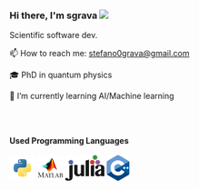 ### Hi there, I'm sgrava <img src="https://media.giphy.com/media/hvRJCLFzcasrR4ia7z/giphy.gif" width="25px">

Scientific software dev.

📫 How to reach me: <a href=”mailto:stefano0grava@gmail.com”>stefano0grava@gmail.com</a>

🎓 PhD in quantum physics

🌱 I’m currently learning AI/Machine learning

<br>
<br>

**Used Programming Languages**  
<br>
<img><img height="45" src="https://raw.githubusercontent.com/github/explore/80688e429a7d4ef2fca1e82350fe8e3517d3494d/topics/python/python.png"></img>
<img><img height="45" src="https://raw.githubusercontent.com/github/explore/80688e429a7d4ef2fca1e82350fe8e3517d3494d/topics/matlab/matlab.png"></img>
<img><img height="45" src="./Julia_Programming_Language_Logo.svg"></img>
<img><img height="45" src="ISO_C++_Logo.svg.png"></img>

<br>
<br>



<!--
**sgrava/sgrava** is a ✨ _special_ ✨ repository because its `README.md` (this file) appears on your GitHub profile.

Here are some ideas to get you started:

- 🔭 I’m currently working on ...
-  ...
- 👯 I’m looking to collaborate on ...
- 🤔 I’m looking for help with ...
- 💬 Ask me about ...
- 😄 Pronouns: ...
- ⚡ Fun fact: ...
-->
